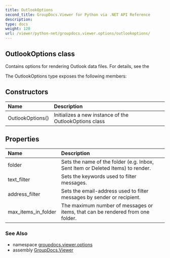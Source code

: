 ```yaml
---
title: OutlookOptions
second_title: GroupDocs.Viewer for Python via .NET API Reference
description: 
type: docs
weight: 120
url: /viewer/python-net/groupdocs.viewer.options/outlookoptions/
---
```


## OutlookOptions class

Contains options for rendering Outlook data files. For details, see the

The OutlookOptions type exposes the following members:
## Constructors
| Name | Description |
| :- | :- |
|OutlookOptions()|Initializes a new instance of the OutlookOptions class|
## Properties
| Name | Description |
| :- | :- |
|folder|Sets the name of the folder (e.g. Inbox, Sent Item or Deleted Items) to render.|
|text_filter|Sets the keywords used to filter messages.|
|address_filter|Sets the email-address used to filter messages by sender or recipient.|
|max_items_in_folder|The maximum number of messages or items, that can be rendered from one folder.|

### See Also

* namespace [groupdocs.viewer.options](/viewer/python-net/groupdocs.viewer.options/)
* assembly [GroupDocs.Viewer](/viewer/python-net/)

